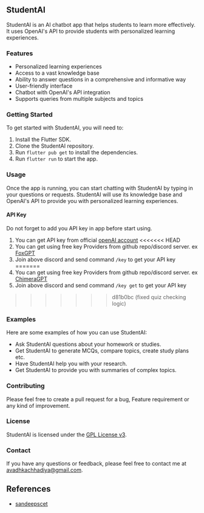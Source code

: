 ## StudentAI

StudentAI is an AI chatbot app that helps students to learn more effectively. It uses OpenAI's API to provide students with personalized learning experiences.

### Features

* Personalized learning experiences
* Access to a vast knowledge base
* Ability to answer questions in a comprehensive and informative way
* User-friendly interface
* Chatbot with OpenAI's API integration
* Supports queries from multiple subjects and topics

### Getting Started

To get started with StudentAI, you will need to:

1. Install the Flutter SDK.
2. Clone the StudentAI repository.
3. Run `flutter pub get` to install the dependencies.
4. Run `flutter run` to start the app.

### Usage

Once the app is running, you can start chatting with StudentAI by typing in your questions or requests. StudentAI will use its knowledge base and OpenAI's API to provide you with personalized learning experiences.

####  API Key
Do not forget to add you API key in app before start using.
1. You can get API key from official [openAI account](https://beta.openai.com/account/api-keys)
<<<<<<< HEAD
2. You can get using free key Providers from github repo/discord server. ex [FoxGPT](https://discord.gg/DZnFebu8tP) 
3. Join above discord and send command `/key` to get your API key
=======
2. You can get using free key Providers from github repo/discord server. ex [ChimeraGPT](https://discord.gg/QT9nqnc3bP) 
3. Join above discord and send command `/key get` to get your API key
>>>>>>> d81b0bc (fixed quiz checking logic)

### Examples

Here are some examples of how you can use StudentAI:

* Ask StudentAI questions about your homework or studies.
* Get StudentAI to generate MCQs, compare topics, create study plans etc.
* Have StudentAI help you with your research.
* Get StudentAI to provide you with summaries of complex topics.

### Contributing

Please feel free to  create a pull request for a bug, Feature requirement or any kind of improvement.

### License

StudentAI is licensed under the [GPL License v3](LICENSE).

### Contact

If you have any questions or feedback, please feel free to contact me at <avadhkachhadiya@gmail.com>.

## References

* [sandeepscet](https://github.com/sandeepscet/prompt-apps)
